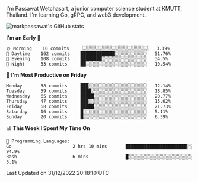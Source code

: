 
I'm Passawat Wetchasart, a junior computer science student at KMUTT, Thailand. I'm learning Go, gRPC, and web3 development.


![markpassawat's GitHub stats](https://github-readme-stats.vercel.app/api?username=markpassawat&show_icons=true&theme=radical)

<!--START_SECTION:waka-->
**I'm an Early 🐤** 

```text
🌞 Morning    10 commits     ░░░░░░░░░░░░░░░░░░░░░░░░░   3.19% 
🌆 Daytime    162 commits    █████████████░░░░░░░░░░░░   51.76% 
🌃 Evening    108 commits    ████████░░░░░░░░░░░░░░░░░   34.5% 
🌙 Night      33 commits     ██░░░░░░░░░░░░░░░░░░░░░░░   10.54%

```
📅 **I'm Most Productive on Friday** 

```text
Monday       38 commits     ███░░░░░░░░░░░░░░░░░░░░░░   12.14% 
Tuesday      59 commits     ████░░░░░░░░░░░░░░░░░░░░░   18.85% 
Wednesday    65 commits     █████░░░░░░░░░░░░░░░░░░░░   20.77% 
Thursday     47 commits     ███░░░░░░░░░░░░░░░░░░░░░░   15.02% 
Friday       68 commits     █████░░░░░░░░░░░░░░░░░░░░   21.73% 
Saturday     16 commits     █░░░░░░░░░░░░░░░░░░░░░░░░   5.11% 
Sunday       20 commits     █░░░░░░░░░░░░░░░░░░░░░░░░   6.39%

```


📊 **This Week I Spent My Time On** 

```text
💬 Programming Languages: 
Go                       2 hrs 10 mins       ███████████████████████░░   94.9% 
Bash                     6 mins              █░░░░░░░░░░░░░░░░░░░░░░░░   5.1%

```


 Last Updated on 31/12/2022 20:18:10 UTC
<!--END_SECTION:waka-->

<!--
**markpassawat/markpassawat** is a ✨ _special_ ✨ repository because its `README.md` (this file) appears on your GitHub profile.

Here are some ideas to get you started:

- 🔭 I’m currently working on ...
- 🌱 I’m currently learning ...
- 👯 I’m looking to collaborate on ...
- 🤔 I’m looking for help with ...
- 💬 Ask me about ...
- 📫 How to reach me: ...
- 😄 Pronouns: He/Him
- ⚡ Fun fact: ...
-->
